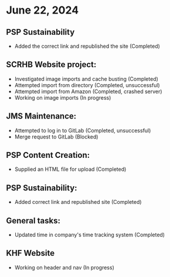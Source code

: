 # June 22, 2024

## PSP Sustainability

- Added the correct link and republished the site (Completed)

## SCRHB Website project:
- Investigated image imports and cache busting (Completed)
- Attempted import from directory (Completed, unsuccessful)
- Attempted import from Amazon (Completed, crashed server)
- Working on image imports (In progress)

## JMS Maintenance:
  - Attempted to log in to GitLab (Completed, unsuccessful)
  - Merge request to GitLab (Blocked)

## PSP Content Creation:
   - Supplied an HTML file for upload (Completed)

## PSP Sustainability:
   - Added correct link and republished site (Completed)

## General tasks:
- Updated time in company's time tracking system (Completed)

## KHF Website
- Working on header and nav (In progress)

